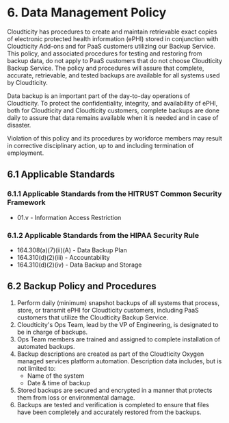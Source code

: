 # 6. Data Management Policy

Cloudticity has procedures to create and maintain retrievable exact copies of electronic protected health information (ePHI) stored in conjunction with Cloudticity Add-ons and for PaaS customers utilizing our Backup Service. This policy, and associated procedures for testing and restoring from backup data, do not apply to PaaS customers that do not choose Cloudticity Backup Service. The policy and procedures will assure that complete, accurate, retrievable, and tested backups are available for all systems used by Cloudticity.

Data backup is an important part of the day-to-day operations of Cloudticity. To protect the confidentiality, integrity, and availability of ePHI, both for Cloudticity and Cloudticity customers, complete backups are done daily to assure that data remains available when it is needed and in case of disaster.

Violation of this policy and its procedures by workforce members may result in corrective disciplinary action, up to and including termination of employment.

## 6.1 Applicable Standards

### 6.1.1 Applicable Standards from the HITRUST Common Security Framework

* 01.v - Information Access Restriction

### 6.1.2 Applicable Standards from the HIPAA Security Rule

* 164.308(a)(7)(ii)(A) - Data Backup Plan
* 164.310(d)(2)(iii) - Accountability
* 164.310(d)(2)(iv) - Data Backup and Storage

## 6.2 Backup Policy and Procedures

1. Perform daily (minimum) snapshot backups of all systems that process, store, or transmit ePHI for Cloudticity customers, including PaaS customers that utilize the Cloudticity Backup Service.
2. Cloudticity's Ops Team, lead by the VP of Engineering, is designated to be in charge of backups.
3. Ops Team members are trained and assigned to complete installation of automated backups.
4. Backup descriptions are created as part of the Cloudticity Oxygen managed services platform automation. Description data includes, but is not limited to:
   * Name of the system
   * Date & time of backup
5. Stored backups are secured and encrypted in a manner that protects them from loss or environmental damage.
6. Backups are tested and verification is completed to ensure that files have been completely and accurately restored from the backups.
